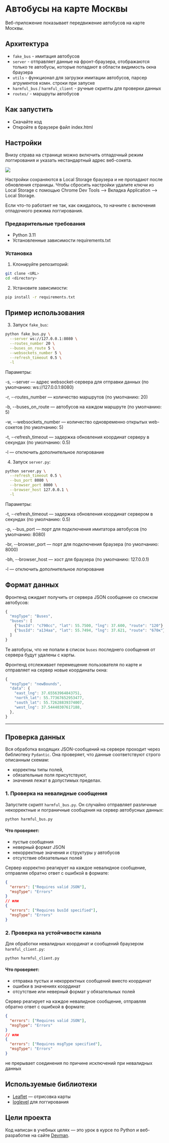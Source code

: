 # Автобусы на карте Москвы

Веб-приложение показывает передвижение автобусов на карте Москвы.



## Архитектура
  - `fake_bus` - имитация автобусов
  - `server` - отправляет данные на фронт-браузера, отображаются только те автобусы, которые попадают в области видимость окна браузера
  - `utils` - функционал для загрузки имитации автобусов, парсер агрументов комн. строки при запуске
  - `harmful_bus` / `harmful_client` - ручные скрипты для проверки данных
  - `routes/` - маршруты автобусов

## Как запустить

- Скачайте код
- Откройте в браузере файл index.html

## Настройки

Внизу справа на странице можно включить отладочный режим логгирования и указать нестандартный адрес веб-сокета.

<img src="screenshots/settings.png">

Настройки сохраняются в Local Storage браузера и не пропадают после обновления страницы. Чтобы сбросить настройки удалите ключи из Local Storage с помощью Chrome Dev Tools —> Вкладка Application —> Local Storage.

Если что-то работает не так, как ожидалось, то начните с включения отладочного режима логгирования.


### Предварительные требования
- Python 3.11
- Установленные зависимости requirements.txt

### Установка
1. Клонируйте репозиторий:
```bash
git clone <URL>
cd <directory>
```

2. Установите зависимости:
```bash
pip install -r requirements.txt
```

## Пример использования

3. Запуск `fake_bus`:

```bash
python fake_bus.py \
  --server ws://127.0.0.1:8080 \
  --routes_number 20 \
  --buses_on_route 5 \
  --websockets_number 5 \
  --refresh_timeout 0.5 \
  -l
```

Параметры:

  -s, --server — адрес websocket-сервера для отправки данных (по умолчанию: ws://127.0.0.1:8080)

  -r, --routes_number — количество маршрутов (по умолчанию: 20)

  -b, --buses_on_route — автобусов на каждом маршруте (по умолчанию: 5)

  -w, --websockets_number — количество одновременно открытых web-сокетов (по умолчанию: 5)

  -t, --refresh_timeout — задержка обновления координат серверу в секундах (по умолчанию: 0.5)

  -l — отключить дополнительное логирование


4. Запуск `server.py`:
```bash
python server.py \
  --refresh_timeout 0.5 \
  --bus_port 8080 \
  --browser_port 8000 \
  --browser_host 127.0.0.1 \
  -l
```

Параметры:

-t, --refresh_timeout — задержка обновления координат сервером в секундах (по умолчанию: 0.5)

-p, --bus_port — порт для подключения имитатора автобусов (по умолчанию: 8080)

-br, --browser_port — порт для подключения браузера (по умолчанию: 8000)

-bh, --browser_host — хост для браузера (по умолчанию: 127.0.0.1)

-l — отключить дополнительное логирование


## Формат данных

Фронтенд ожидает получить от сервера JSON сообщение со списком автобусов:

```js
{
  "msgType": "Buses",
  "buses": [
    {"busId": "c790сс", "lat": 55.7500, "lng": 37.600, "route": "120"},
    {"busId": "a134aa", "lat": 55.7494, "lng": 37.621, "route": "670к"},
  ]
}
```

Те автобусы, что не попали в список `buses` последнего сообщения от сервера будут удалены с карты.

Фронтенд отслеживает перемещение пользователя по карте и отправляет на сервер новые координаты окна:

```js
{
  "msgType": "newBounds",
  "data": {
    "east_lng": 37.65563964843751,
    "north_lat": 55.77367652953477,
    "south_lat": 55.72628839374007,
    "west_lng": 37.54440307617188,
  },
}
```
---
## Проверка данных
Вся обработка входящих JSON-сообщений на сервере проходит через библиотеку `Pydantic`. Она проверяет, что данные соответствуют строго описанным схемам:

- корректны типы полей,
- обязательные поля присутствуют,
- значения лежат в допустимых пределах.


### 1. Проверка на невалидные сообщения
Запустите скрипт `harmful_bus.py`. Он случайно отправляет различные некорректные и пограничные сообщения на сервер автобусных данных:

```bash
python harmful_bus.py
```
#### Что проверяет:

- пустые сообщения
- неверный формат JSON
- некорректные значения и структуры у автобусов
- отсутствие обязательных полей

Сервер корректно реагирует на каждое невалидное сообщение, отправляя обратно ответ с ошибкой в формате:

```json
{
  "errors": ["Requires valid JSON"],
  "msgType": "Errors"
}
// или
{
  "errors": ["Requires busId specified"],
  "msgType": "Errors"
}

```

### 2. Проверка на устойчивости канала
Для обработки невалидных координат и сообщений браузером `harmful_client.py`:

```bash
python harmful_client.py
```
#### Что проверяет:

- отправка пустых и некорректных сообщений вместо координат
- ошибки в значениях координат
- отсутствие или неверный формат у обязательных полей

Сервер реагирует на каждое невалидное сообщение, отправляя обратно ответ с ошибкой в формате:

```json
{
  "errors": ["Requires valid JSON"],
  "msgType": "Errors"
}
// или
{
  "errors": ["Requires msgType specified"],
  "msgType": "Errors"
}
```
не прерывает соединения по причине исключений при невалидных данных


## Используемые библиотеки

- [Leaflet](https://leafletjs.com/) — отрисовка карты
- [loglevel](https://www.npmjs.com/package/loglevel) для логгирования


## Цели проекта

Код написан в учебных целях — это урок в курсе по Python и веб-разработке на сайте [Devman](https://dvmn.org).
